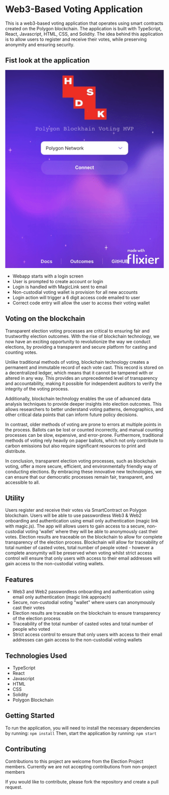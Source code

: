 # Web3-Based Voting Application

This is a web3-based voting application that operates using smart contracts created on the Polygon blockchain. The application is built with TypeScript, React, Javascript, HTML, CSS, and Solidity. The idea behind this application is to allow users to register and receive their votes, while preserving anonymity and ensuring security.

## Fist look at the application
![Alt Text](./src/images/app-demo-gif.gif)
- Webapp starts with a login screen
- User is prompted to create account or login 
- Login is handled with MagicLink sent to email
- Non-custodial voting wallet is provision for all new accounts
- Login action will trigger a 6 digit access code emailed to user
- Correct code entry will allow the user to access their voting wallet

## Voting on the blockchain
Transparent election voting processes are critical to ensuring fair and trustworthy election outcomes. With the rise of blockchain technology, we now have an exciting opportunity to revolutionize the way we conduct elections, by providing a transparent and secure platform for casting and counting votes.

Unlike traditional methods of voting, blockchain technology creates a permanent and immutable record of each vote cast. This record is stored on a decentralized ledger, which means that it cannot be tampered with or altered in any way. This provides an unprecedented level of transparency and accountability, making it possible for independent auditors to verify the integrity of the voting process.

Additionally, blockchain technology enables the use of advanced data analysis techniques to provide deeper insights into election outcomes. This allows researchers to better understand voting patterns, demographics, and other critical data points that can inform future policy decisions.

In contrast, older methods of voting are prone to errors at multiple points in the process. Ballots can be lost or counted incorrectly, and manual counting processes can be slow, expensive, and error-prone. Furthermore, traditional methods of voting rely heavily on paper ballots, which not only contribute to carbon emissions but also require significant resources to print and distribute.

In conclusion, transparent election voting processes, such as blockchain voting, offer a more secure, efficient, and environmentally friendly way of conducting elections. By embracing these innovative new technologies, we can ensure that our democratic processes remain fair, transparent, and accessible to all.


## Utility 
Users register and receive their votes via SmartContract on Polygon blockchain. Users will be able to use passwordless Web3 & Web2 onboarding and authentication using email only authentication (magic link with magic.js). The app will allows users to gain access to a secure, non-custodial voting 'wallet' where they will be able to anonymously cast their votes. Election results are traceable on the blockchain to allow for complete transparency of the election process. Blockchain will allow for traceability of total number of casted votes, total number of people voted - however a complete anonymity will be preserved when voting whilst strict access control will ensure that only users with access to their email addresses will gain access to the non-custodial voting wallets.  

## Features
- Web3 and Web2 passwordless onboarding and authentication using email only authentication (magic link approach)
- Secure, non-custodial voting "wallet" where users can anonymously cast their votes
- Election results are traceable on the blockchain to ensure transparency of the election process
- Traceability of the total number of casted votes and total number of people who voted
- Strict access control to ensure that only users with access to their email addresses can gain access to the non-custodial voting wallets

## Technologies Used
- TypeScript
- React
- Javascript
- HTML
- CSS
- Solidity
- Polygon Blockchain

## Getting Started
To run the application, you will need to install the necessary dependencies by running:
`npm install`
Then, start the application by running:
`npm start`

## Contributing
Contributions to this project are welcome from the Election Project members.
Currently we are not accepting contributions from non-project members

If you would like to contribute, please fork the repository and create a pull request.
